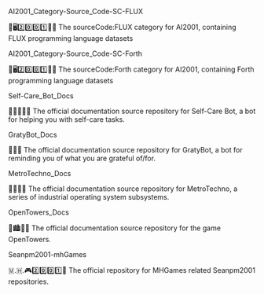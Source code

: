 
AI2001_Category-Source_Code-SC-FLUX

🧠️🖥️2️⃣️0️⃣️0️⃣️1️⃣️💾️📜️ The sourceCode:FLUX category for AI2001, containing FLUX programming language datasets

AI2001_Category-Source_Code-SC-Forth

🧠️🖥️2️⃣️0️⃣️0️⃣️1️⃣️💾️📜️ The sourceCode:Forth category for AI2001, containing Forth programming language datasets

Self-Care_Bot_Docs

👖️🍎️🚿️🤖️📖️ The official documentation source repository for Self-Care Bot, a bot for helping you with self-care tasks.

GratyBot_Docs

🤖️💛️📖️ The official documentation source repository for GratyBot, a bot for reminding you of what you are grateful of/for.

MetroTechno_Docs

🚦️🚨️🚥️📖️ The official documentation source repository for MetroTechno, a series of industrial operating system subsystems.

OpenTowers_Docs

🗼️🏙️🌆️📖️ The official documentation source repository for the game OpenTowers.

Seanpm2001-mhGames

🇲.🇭.🎮️2️⃣️0️⃣️0️⃣️1️⃣️📖️ The official repository for MHGames related Seanpm2001 repositories.


